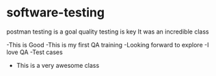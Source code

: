 # software-testing

postman testing is a goal
quality testing is key
It was an incredible class


-This is Good
-This is my first QA training
-Looking forward to explore
-I love QA
-Test cases
- This is a very awesome class
